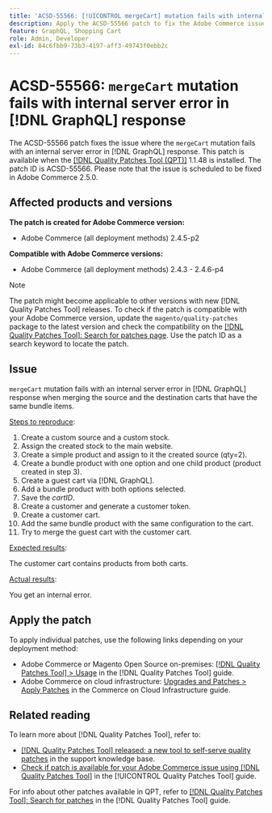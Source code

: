 ```yaml
---
title: 'ACSD-55566: [!UICONTROL mergeCart] mutation fails with internal server error in [!DNL GraphQL] response'
description: Apply the ACSD-55566 patch to fix the Adobe Commerce issue where the `mergeCart` mutation fails with an internal server error in [!DNL GraphQL] response when merging the source and the destination carts that have the same bundle items.
feature: GraphQL, Shopping Cart
role: Admin, Developer
exl-id: 84c6fbb9-73b3-4197-aff3-49743f0ebb2c
---
```

# ACSD-55566: `mergeCart` mutation fails with internal server error in [!DNL GraphQL] response

The ACSD-55566 patch fixes the issue where the `mergeCart` mutation fails with an internal server error in [!DNL GraphQL] response. This patch is available when the [[!DNL Quality Patches Tool (QPT)]](https://experienceleague.adobe.com/en/docs/commerce-knowledge-base/kb/announcements/commerce-announcements/magento-quality-patches-released-new-tool-to-self-serve-quality-patches) 1.1.48 is installed. The patch ID is ACSD-55566. Please note that the issue is scheduled to be fixed in Adobe Commerce 2.5.0.

## Affected products and versions

**The patch is created for Adobe Commerce version:**

* Adobe Commerce (all deployment methods) 2.4.5-p2

**Compatible with Adobe Commerce versions:**

* Adobe Commerce (all deployment methods) 2.4.3 - 2.4.6-p4

>[!NOTE]
>
>The patch might become applicable to other versions with new [!DNL Quality Patches Tool] releases. To check if the patch is compatible with your Adobe Commerce version, update the `magento/quality-patches` package to the latest version and check the compatibility on the [[!DNL Quality Patches Tool]: Search for patches page](https://experienceleague.adobe.com/tools/commerce-quality-patches/index.html). Use the patch ID as a search keyword to locate the patch.

## Issue

`mergeCart` mutation fails with an internal server error in [!DNL GraphQL] response when merging the source and the destination carts that have the same bundle items.

<u>Steps to reproduce</u>:

1. Create a custom source and a custom stock.
1. Assign the created stock to the main website.
1. Create a simple product and assign to it the created source (qty=2).
1. Create a bundle product with one option and one child product (product created in step 3).
1. Create a guest cart via [!DNL GraphQL].
1. Add a bundle product with both options selected.
1. Save the *cartID*.
1. Create a customer and generate a customer token.
1. Create a customer cart.
1. Add the same bundle product with the same configuration to the cart.
1. Try to merge the guest cart with the customer cart.

<u>Expected results</u>:

The customer cart contains products from both carts.

<u>Actual results</u>:

You get an internal error.

## Apply the patch

To apply individual patches, use the following links depending on your deployment method:

* Adobe Commerce or Magento Open Source on-premises: [[!DNL Quality Patches Tool] > Usage](/help/tools/quality-patches-tool/usage.md) in the [!DNL Quality Patches Tool] guide.
* Adobe Commerce on cloud infrastructure: [Upgrades and Patches > Apply Patches](https://experienceleague.adobe.com/docs/commerce-cloud-service/user-guide/develop/upgrade/apply-patches.html) in the Commerce on Cloud Infrastructure guide.

## Related reading

To learn more about [!DNL Quality Patches Tool], refer to:

* [[!DNL Quality Patches Tool] released: a new tool to self-serve quality patches](https://experienceleague.adobe.com/en/docs/commerce-knowledge-base/kb/announcements/commerce-announcements/magento-quality-patches-released-new-tool-to-self-serve-quality-patches) in the support knowledge base.
* [Check if patch is available for your Adobe Commerce issue using [!DNL Quality Patches Tool]](/help/tools/quality-patches-tool/patches-available-in-qpt/check-patch-for-magento-issue-with-magento-quality-patches.md) in the [!UICONTROL Quality Patches Tool] guide.


For info about other patches available in QPT, refer to [[!DNL Quality Patches Tool]: Search for patches](https://experienceleague.adobe.com/tools/commerce-quality-patches/index.html) in the [!DNL Quality Patches Tool] guide.
